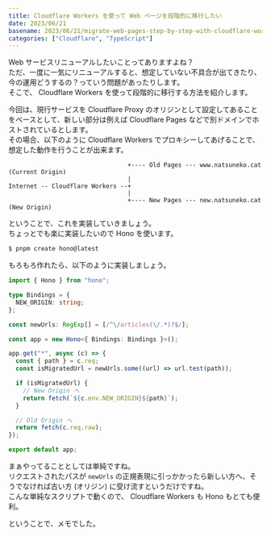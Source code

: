```yaml
---
title: Cloudflare Workers を使って Web ページを段階的に移行したい
date: 2023/06/21
basename: 2023/06/21/migrate-web-pages-step-by-step-with-cloudflare-workers
categories: ["Cloudflare", "TypeScript"]
---
```


Web サービスリニューアルしたいことってありますよね？  
ただ、一度に一気にリニューアルすると、想定していない不具合が出てきたり、今の運用どうするの？っていう問題があったりします。  
そこで、 Cloudflare Workers を使って段階的に移行する方法を紹介します。

今回は、現行サービスを Cloudflare Proxy のオリジンとして設定してあることをベースとして、新しい部分は例えば Cloudflare Pages などで別ドメインでホストされているとします。  
その場合、以下のように Cloudflare Workers でプロキシーしてあげることで、想定した動作を行うことが出来ます。

```text
                                 +---- Old Pages --- www.natsuneko.cat (Current Origin)
                                 |
Internet -- Cloudflare Workers --+
                                 |
                                 +---- New Pages --- new.natsuneko.cat (New Origin)
```

ということで、これを実装していきましょう。  
ちょっとでも楽に実装したいので Hono を使います。

```bash
$ pnpm create hono@latest
```

もろもろ作れたら、以下のように実装しましょう。

```typescript
import { Hono } from "hono";

type Bindings = {
  NEW_ORIGIN: string;
};

const newUrls: RegExp[] = [/^\/articles(\/.*)?$/];

const app = new Hono<{ Bindings: Bindings }>();

app.get("*", async (c) => {
  const { path } = c.req;
  const isMigratedUrl = newUrls.some((url) => url.test(path));

  if (isMigratedUrl) {
    // New Origin へ
    return fetch(`${c.env.NEW_ORIGIN}${path}`);
  }

  // Old Origin へ
  return fetch(c.req.raw);
});

export default app;
```

まぁやってることとしては単純ですね。  
リクエストされたパスが `newUrls` の正規表現に引っかかったら新しい方へ、そうでなければ古い方 (オリジン) に受け流すというだけですね。  
こんな単純なスクリプトで動くので、 Cloudflare Workers も Hono もとても便利。

ということで、メモでした。
